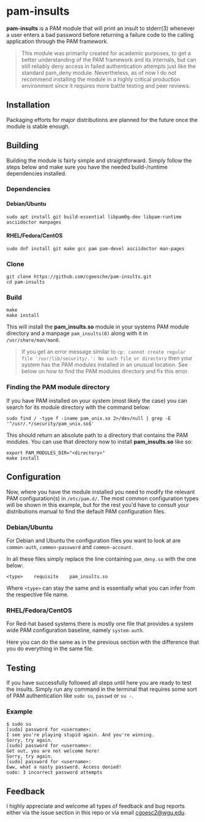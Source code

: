 # pam-insults

**pam-insults** is a PAM module that will print an insult to stderr(3) whenever a user enters a bad password before
returning a failure code to the calling application through the PAM framework.

> This module was primarily created for academic purposes, to get a better understanding of the PAM framework and its internals, but can still reliably deny access in failed authentication attempts just like the standard pam_deny module. Nevertheless, as of now I do not recommend installing the module in a highly critical production environment since it requires more battle testing and peer reviews.

## Installation

Packaging efforts for major distributions are planned for the future once the module is stable enough.

## Building

Building the module is fairly simple and straightforward. Simply follow the steps below and make sure you have the needed build-/runtime dependencies installed. 

### Dependencies

#### Debian/Ubuntu

```
sudo apt install git build-essential libpam0g-dev libpam-runtime asciidoctor manpages
```

#### RHEL/Fedora/CentOS

```
sudo dnf install git make gcc pam pam-devel asciidoctor man-pages
```

### Clone

```
git clone https://github.com/cgoesche/pam-insults.git
cd pam-insults
```

### Build

```
make
make install
```

This will install the **pam_insults.so** module in your systems PAM module directory and a manpage `pam_insults(8)` along with it in `/usr/share/man/man8`.

> If you get an error message similar to `cp: cannot create regular file '/usr/lib/security/.': No such file or directory` then your system has the PAM modules installed in an unusual location. See below on how to find the PAM modules directory and fix this error.

### Finding the PAM module directory

If you have PAM installed on your system (most likely the case) you can search for its module directory with the command below:

```
sudo find / -type f -iname pam_unix.so 2>/dev/null | grep -E '^/usr/.*/security/pam_unix.so$'
```

This should return an absolute path to a directory that contains the PAM modules. You can use that directory now to install **pam_insults.so** like so:

```
export PAM_MODULES_DIR="<directory>"
make install
```

## Configuration

Now, where you have the module installed you need to modify the relevant PAM  configuration(s) in `/etc/pam.d/`. The most common configuration types will be shown in this example, but for the rest you'd have to consult your distributions manual to find the default PAM configuration files.

### Debian/Ubuntu

For Debian and Ubuntu the configuration files you want to look at are `common-auth`, `common-password` and `common-account`.

In all these files simply replace the line containing `pam_deny.so` with the one below:

```
<type>    requisite    pam_insults.so
```

Where `<type>` can stay the same and is essentially what you can infer from the respective file name.

### RHEL/Fedora/CentOS

For Red-hat based systems there is mostly one file that provides a system wide PAM configuration baseline, namely `system-auth`.

Here you can do the same as in the previous section with the difference that you do everything in the same file.

## Testing

If you have successfully followed all steps until here you are ready to test the insults. Simply run any command in the terminal that requires some sort of PAM authentication like `sudo su`, `passwd` or `su -`.

### Example

```
$ sudo su
[sudo] password for <username>: 
I see you're playing stupid again. And you're winning.
Sorry, try again.
[sudo] password for <username>: 
Get out, you are not welcome here!
Sorry, try again.
[sudo] password for <username>: 
Eww, what a nasty password. Access denied!
sudo: 3 incorrect password attempts
```

## Feedback

I highly appreciate and welcome all types of feedback and bug reports either via the issue section in this repo or via email cgoesc2@wgu.edu.
